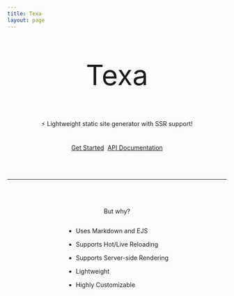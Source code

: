 ```yaml
---
title: Texa
layout: page
---
```


<p class="thick" style="font-size: 4rem; text-align: center;">
    Texa
</p>

<p style="text-align: center;">
    ⚡ Lightweight static site generator with SSR support!
</p>

<div style="margin: 2rem 0 4rem 0; display: flex; justify-content: center; gap: 0.5rem;">
    <a href="<% base %>installation" class="h6 bold button">Get Started</a>
    <a href="<% base %>api/index" class="h6 bold button">API Documentation</a>
</div>

<hr>

<p class="h4 bold" style="margin-top: 4rem !important; text-align: center;">
    But why?
</p>

<div style="display: table; margin: 0 auto;">
    <ul>
        <li><p>Uses Markdown and EJS</p></li>
        <li><p>Supports Hot/Live Reloading</p></li>
        <li><p>Supports Server-side Rendering</p></li>
        <li><p>Lightweight</p></li>
        <li><p>Highly Customizable</p></li>
    </ul>
</div>
